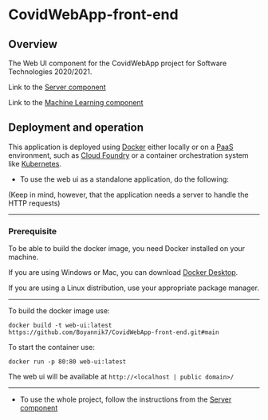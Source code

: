 # CovidWebApp-front-end

## Overview
The Web UI component for the CovidWebApp project for Software Technologies 2020/2021.

Link to the [Server component](https://github.com/Boyannik7/CovidWebApp-server)

Link to the [Machine Learning component](https://github.com/Boyannik7/CovidWebApp-ML)

## Deployment and operation

This application is deployed using [Docker](https://www.docker.com/) either locally or on a 
[PaaS](https://azure.microsoft.com/en-us/overview/what-is-paas/) environment, such as [Cloud Foundry](https://www.cloudfoundry.org/)
or a container orchestration system like [Kubernetes](https://kubernetes.io/).

- To use the web ui as a standalone application, do the following:

(Keep in mind, however, that the application needs a server to handle the HTTP requests)

---
### Prerequisite
To be able to build the docker image, you need Docker installed on your machine.

If you are using Windows or Mac, you can download [Docker Desktop](https://www.docker.com/products/docker-desktop).

If you are using a Linux distribution, use your appropriate package manager.

---

To build the docker image use:
```
docker build -t web-ui:latest https://github.com/Boyannik7/CovidWebApp-front-end.git#main
```
To start the container use:
```
docker run -p 80:80 web-ui:latest
```

The web ui will be available at `http://<localhost | public domain>/`

---

- To use the whole project, follow the instructions from the [Server component](https://github.com/Boyannik7/CovidWebApp-server)
